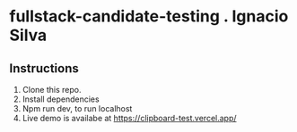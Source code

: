 # fullstack-candidate-testing . Ignacio Silva

## Instructions


1. Clone this repo. 
2. Install dependencies
3. Npm run dev, to run localhost
4. Live demo is availabe at https://clipboard-test.vercel.app/
